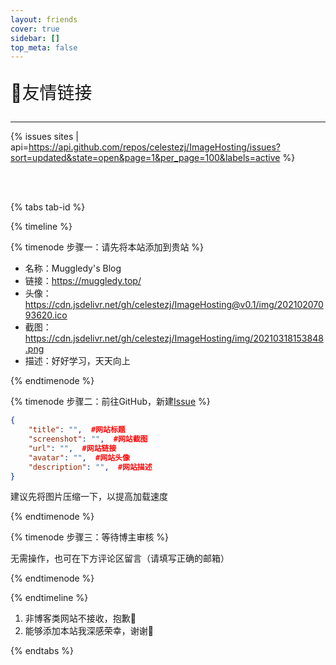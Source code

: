 ```yaml
---
layout: friends
cover: true
sidebar: []
top_meta: false
---
```

<p style="text-align:left;font-size:28px">🌻友情链接</p>
<hr>
<!-- more -->

<!-- <p style="text-align:left;font-size:20px">小伙伴们</p> -->
{% issues sites | api=https://api.github.com/repos/celestezj/ImageHosting/issues?sort=updated&state=open&page=1&per_page=100&labels=active %}

<br><br>

{% tabs tab-id %}

<!-- tab 友链申请流程 -->

{% timeline %}

{% timenode 步骤一：请先将本站添加到贵站 %}

- 名称：Muggledy's Blog
- 链接：https://muggledy.top/
- 头像：https://cdn.jsdelivr.net/gh/celestezj/ImageHosting@v0.1/img/20210207093620.ico
- 截图：https://cdn.jsdelivr.net/gh/celestezj/ImageHosting/img/20210318153848.png
- 描述：好好学习，天天向上

{% endtimenode %}

{% timenode 步骤二：前往GitHub，新建<a href="https://github.com/celestezj/ImageHosting/issues" target="_blank">Issue</a> %}

```json
{
    "title": "",  #网站标题
    "screenshot": "",  #网站截图
    "url": "",  #网站链接
    "avatar": "",  #网站头像
    "description": "",  #网站描述
}
```
建议先将图片压缩一下，以提高加载速度

{% endtimenode %}

{% timenode 步骤三：等待博主审核 %}

无需操作，也可在下方评论区留言（请填写正确的邮箱）

{% endtimenode %}

{% endtimeline %}

<!-- endtab -->

<!-- tab 友链申请须知 -->

1. 非博客类网站不接收，抱歉🙇
2. 能够添加本站我深感荣幸，谢谢🥰

<!-- endtab -->

{% endtabs %}